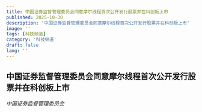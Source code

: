 ```yaml
---
title: 中国证券监督管理委员会同意摩尔线程首次公开发行股票并在科创板上市
published: 2025-10-30
description: '中国证券监督管理委员会同意摩尔线程首次公开发行股票并在科创板上市'
image: ''
tags: [科技频道]
category: '科技频道'
draft: false
lang: ''
---
```


## 中国证券监督管理委员会同意摩尔线程首次公开发行股票并在科创板上市



*中国证券监督管理委员会*
